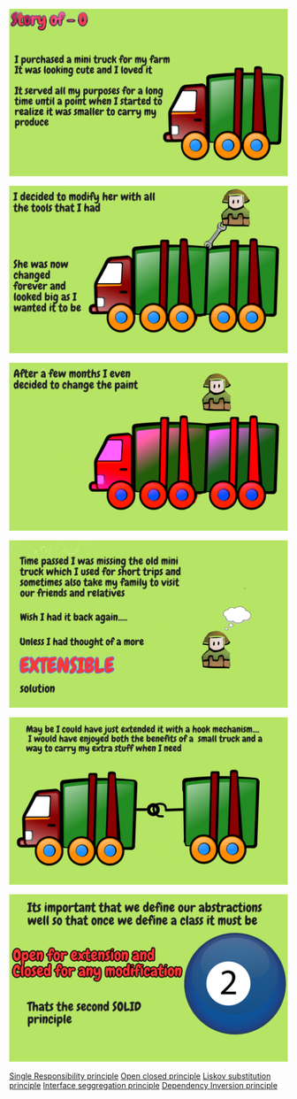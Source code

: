 

![](SOLID/OpenClosed/O-1.png)


![](SOLID/OpenClosed/O-2.png)


![](SOLID/OpenClosed/O-3.png)


![](SOLID/OpenClosed/O-4.png)


![](SOLID/OpenClosed/O-5.png)


![](SOLID/OpenClosed/O-6.png)



[Single Responsibility principle](https://github.com/raghuram-gs/SOLID_Principles/blob/master/SingleResponsibility.md)
[Open closed principle](https://github.com/raghuram-gs/SOLID_Principles/blob/master/OpenClosed.md)
[Liskov substitution principle](https://github.com/raghuram-gs/SOLID_Principles/blob/master/LiskovSubstitution.md)
[Interface seggregation principle](https://github.com/raghuram-gs/SOLID_Principles/blob/master/InterfaceSeggregation.md)
[Dependency Inversion principle](https://github.com/raghuram-gs/SOLID_Principles/blob/master/DependencyInversion.md)
